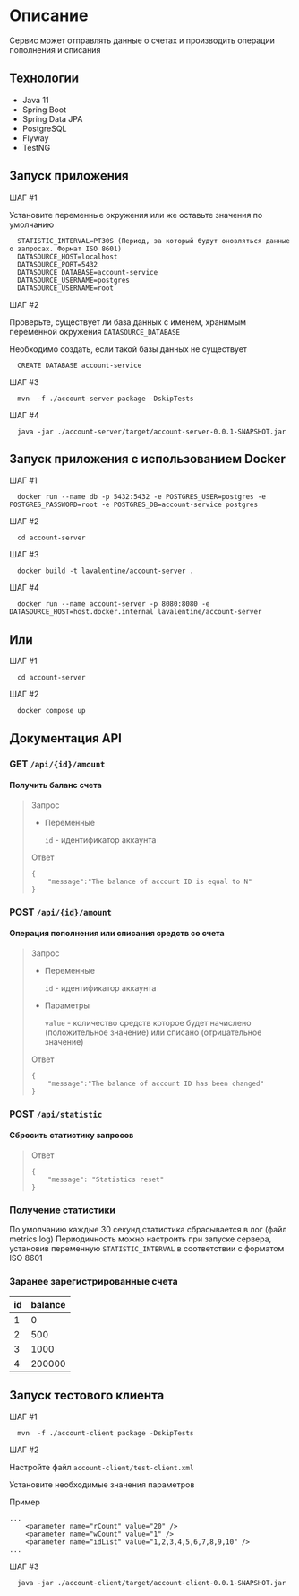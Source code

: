 # Описание
Сервис может отправлять данные о счетах и производить операции пополнения и списания 
## Технологии
* Java 11
* Spring Boot
* Spring Data JPA
* PostgreSQL
* Flyway
* TestNG

## Запуск приложения
ШАГ #1

Установите переменные окружения или же оставьте значения по умолчанию
  ```
    STATISTIC_INTERVAL=PT30S (Период, за который будут оновляться данные о запросах. Формат ISO 8601)
    DATASOURCE_HOST=localhost
    DATASOURCE_PORT=5432
    DATASOURCE_DATABASE=account-service
    DATASOURCE_USERNAME=postgres
    DATASOURCE_USERNAME=root
  ```
ШАГ #2

Проверьте, существует ли база данных с именем, хранимым переменной окружения `DATASOURCE_DATABASE`

Необходимо создать, если такой базы данных не существует

  ```
    CREATE DATABASE account-service
  ```

ШАГ #3

  ```
    mvn  -f ./account-server package -DskipTests
  ```
ШАГ #4

  ```
    java -jar ./account-server/target/account-server-0.0.1-SNAPSHOT.jar
  ```
## Запуск приложения с использованием Docker
ШАГ #1

  ```
    docker run --name db -p 5432:5432 -e POSTGRES_USER=postgres -e POSTGRES_PASSWORD=root -e POSTGRES_DB=account-service postgres
  ```
ШАГ #2

  ```
    cd account-server
  ```
ШАГ #3

  ```
    docker build -t lavalentine/account-server .
  ```
ШАГ #4

  ```
    docker run --name account-server -p 8080:8080 -e DATASOURCE_HOST=host.docker.internal lavalentine/account-server
  ```
## Или
ШАГ #1

  ```
    cd account-server
  ```
ШАГ #2

  ```
    docker compose up
  ```

## Документация API
### GET  `/api/{id}/amount`
#### Получить баланс счета
> Запрос
> * Переменные
>
>   `id` - идентификатор аккаунта
>
> Ответ
>   ```
>   { 
>       "message":"The balance of account ID is equal to N"
>   } 
>   ``` 

### POST  `/api/{id}/amount`
#### Операция пополнения или списания средств со счета
> Запрос
> * Переменные 
>   
>   `id` - идентификатор аккаунта
> * Параметры
>   
>   `value` - количество средств которое будет начислено (положительное значение) или списано (отрицательное значение)
> 
> Ответ
>   ```
>   { 
>       "message":"The balance of account ID has been changed"
>   } 
>   ``` 

### POST  `/api/statistic`
#### Сбросить статистику запросов
> Ответ
>   ```
>   { 
>       "message": "Statistics reset" 
>   } 
>   ```
### Получение статистики
По умолчанию каждые 30 секунд статистика сбрасывается в лог (файл metrics.log)
Периодичность можно настроить при запуске сервера, установив переменную `STATISTIC_INTERVAL` в соответствии с форматом ISO 8601 

### Заранее зарегистрированные счета
id | balance
---|---|
1 | 0
2 | 500
3 | 1000
4 | 200000
## Запуск тестового клиента
ШАГ #1
  ```
    mvn  -f ./account-client package -DskipTests
  ```
ШАГ #2

Настройте файл `account-client/test-client.xml`

Установите необходимые значения параметров

Пример

```
...
    <parameter name="rCount" value="20" />
    <parameter name="wCount" value="1" />
    <parameter name="idList" value="1,2,3,4,5,6,7,8,9,10" />
...
```
ШАГ #3
  ```
    java -jar ./account-client/target/account-client-0.0.1-SNAPSHOT.jar
  ```